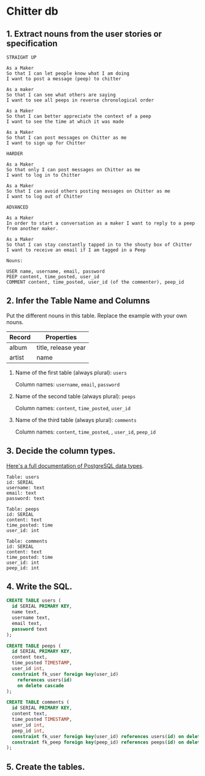 # Chitter db

## 1. Extract nouns from the user stories or specification

```
STRAIGHT UP

As a Maker
So that I can let people know what I am doing  
I want to post a message (peep) to chitter

As a maker
So that I can see what others are saying  
I want to see all peeps in reverse chronological order

As a Maker
So that I can better appreciate the context of a peep
I want to see the time at which it was made

As a Maker
So that I can post messages on Chitter as me
I want to sign up for Chitter

HARDER

As a Maker
So that only I can post messages on Chitter as me
I want to log in to Chitter

As a Maker
So that I can avoid others posting messages on Chitter as me
I want to log out of Chitter

ADVANCED

As a Maker
In order to start a conversation as a maker I want to reply to a peep from another maker.

As a Maker
So that I can stay constantly tapped in to the shouty box of Chitter
I want to receive an email if I am tagged in a Peep
```

```
Nouns:

USER name, username, email, password
PEEP content, time_posted, user_id
COMMENT content, time_posted, user_id (of the commenter), peep_id
```

## 2. Infer the Table Name and Columns

Put the different nouns in this table. Replace the example with your own nouns.

| Record                | Properties          |
| --------------------- | ------------------  |
| album                 | title, release year
| artist                | name

1. Name of the first table (always plural): `users` 

    Column names: `username`, `email`, `password`

2. Name of the second table (always plural): `peeps` 

    Column names: `content`, `time_posted`, `user_id`

3. Name of the third table (always plural): `comments` 

    Column names: `content`, `time_posted`, , `user_id`, `peep_id`

## 3. Decide the column types.

[Here's a full documentation of PostgreSQL data types](https://www.postgresql.org/docs/current/datatype.html).

```
Table: users
id: SERIAL
username: text
email: text
password: text

Table: peeps
id: SERIAL
content: text
time_posted: time
user_id: int

Table: comments
id: SERIAL
content: text
time_posted: time
user_id: int
peep_id: int
```

## 4. Write the SQL.

```sql
CREATE TABLE users (
  id SERIAL PRIMARY KEY,
  name text,
  username text,
  email text,
  password text
);

CREATE TABLE peeps (
  id SERIAL PRIMARY KEY,
  content text,
  time_posted TIMESTAMP,
  user_id int,
  constraint fk_user foreign key(user_id)
    references users(id)
    on delete cascade
);

CREATE TABLE comments (
  id SERIAL PRIMARY KEY,
  content text,
  time_posted TIMESTAMP,
  user_id int,
  peep_id int,
  constraint fk_user foreign key(user_id) references users(id) on delete cascade,
  constraint fk_peep foreign key(peep_id) references peeps(id) on delete cascade
);
```

## 5. Create the tables.


